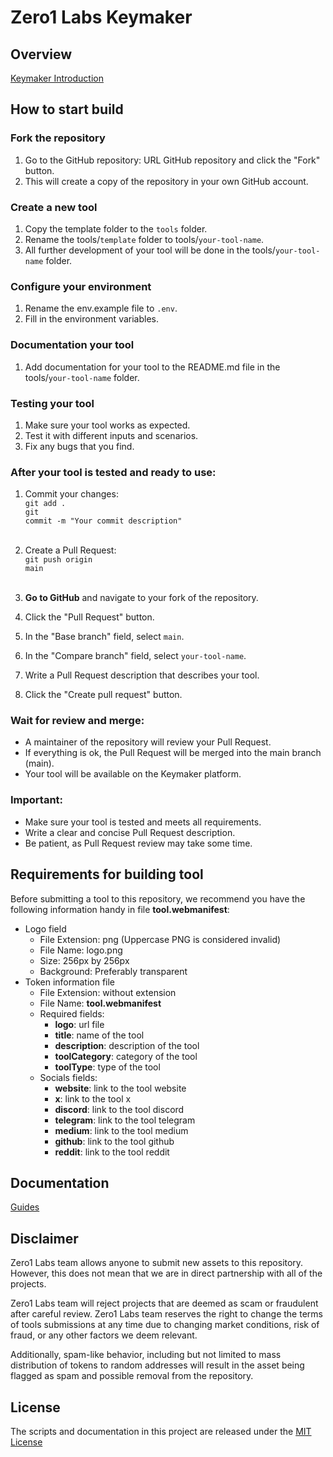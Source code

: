 # Zero1 Labs Keymaker

## Overview

[Keymaker Introduction](https://docs.z1labs.ai/ecosystem-overview/keymaker-introduction)

## How to start build

### Fork the repository

1. Go to the GitHub repository: URL GitHub repository and click the "Fork" button.
2. This will create a copy of the repository in your own GitHub account.

### Create a new tool

1. Copy the template folder to the <code>tools</code> folder.
2. Rename the tools/<code>template</code> folder to tools/<code>your-tool-name</code>.
3. All further development of your tool will be done in the tools/<code>your-tool-name</code> folder.

### Configure your environment

1. Rename the env.example file to <code>.env</code>.
2. Fill in the environment variables.

### Documentation your tool

1. Add documentation for your tool to the README.md file in the tools/<code>your-tool-name</code> folder.

### Testing your tool

1. Make sure your tool works as expected.
2. Test it with different inputs and scenarios.
3. Fix any bugs that you find.

### After your tool is tested and ready to use:

1. Commit your changes: <br/>
   <code>git add .</code> <br/>
   <code>git commit -m "Your commit description"</code> <br/><br/>
2. Create a Pull Request: <br/>
   <code>git push origin main</code><br/><br/>

3. <b>Go to GitHub</b> and navigate to your fork of the repository.

4. Click the "Pull Request" button.

5. In the "Base branch" field, select <code>main</code>.

6. In the "Compare branch" field, select <code>your-tool-name</code>.

7. Write a Pull Request description that describes your tool.

8. Click the "Create pull request" button.

### Wait for review and merge:

- A maintainer of the repository will review your Pull Request.
- If everything is ok, the Pull Request will be merged into the main branch (main).
- Your tool will be available on the Keymaker platform.


### Important:

- Make sure your tool is tested and meets all requirements.
- Write a clear and concise Pull Request description.
- Be patient, as Pull Request review may take some time.

## Requirements for building tool

Before submitting a tool to this repository, we recommend you have the following information handy in file <b>
tool.webmanifest</b>:

- Logo field
    - File Extension: png (Uppercase PNG is considered invalid)
    - File Name: logo.png
    - Size: 256px by 256px
    - Background: Preferably transparent
- Token information file
    - File Extension: without extension
    - File Name: <b>tool.webmanifest</b>
    - Required fields:
        - <b>logo</b>: url file
        - <b>title</b>: name of the tool
        - <b>description</b>: description of the tool
        - <b>toolCategory</b>: category of the tool
        - <b>toolType</b>: type of the tool
    - Socials fields:
        - <b>website</b>: link to the tool website
        - <b>x</b>: link to the tool x
        - <b>discord</b>: link to the tool discord
        - <b>telegram</b>: link to the tool telegram
        - <b>medium</b>: link to the tool medium
        - <b>github</b>: link to the tool github
        - <b>reddit</b>: link to the tool reddit

## Documentation

[Guides](https://docs.z1labs.ai/guides)

## Disclaimer

Zero1 Labs team allows anyone to submit new assets to this repository. However, this does not mean that we are in direct
partnership with all of the projects.

Zero1 Labs team will reject projects that are deemed as scam or fraudulent after careful review.
Zero1 Labs team reserves the right to change the terms of tools submissions at any time due to changing market
conditions, risk of fraud, or any other factors we deem relevant.

Additionally, spam-like behavior, including but not limited to mass distribution of tokens to random addresses will
result in the asset being flagged as spam and possible removal from the repository.

## License

The scripts and documentation in this project are released under the [MIT License](LICENSE)